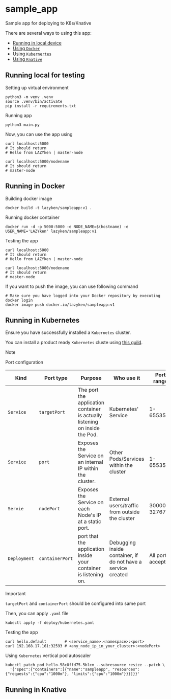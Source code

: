 # sample_app
Sample app for deploying to K8s/Knative

There are several ways to using this app:
- [Running in local device](#running-local-for-testing)
- [Using `Docker`](#running-in-docker)
- [Using `Kubernertes`](#running-in-kubernetes)
- [Using `Knative`](#running-in-knative)

## Running local for testing

Setting up virtual environment

```shell
python3 -m venv .venv
source .venv/bin/activate
pip install -r requirements.txt
```

Running app

```shell
python3 main.py
```

Now, you can use the app using

```shell
curl localhost:5000
# It should return
# Hello from LAZYken | master-node

curl localhost:5000/nodename
# It should return
# master-node
```

## Running in Docker

Building docker image 

```shell
docker build -t lazyken/sampleapp:v1 .
```

Running docker container

```shell
docker run -d -p 5000:5000 -e NODE_NAME=$(hostname) -e USER_NAME='LAZYken' lazyken/sampleapp:v1
```

Testing the app

```shell
curl localhost:5000
# It should return
# Hello from LAZYken | master-node

curl localhost:5000/nodename
# It should return
# master-node
```

If you want to push the image, you can use following command

```shell
# Make sure you have logged into your Docker repository by executing docker login
docker image push docker.io/lazyken/sampleapp:v1
```

## Running in Kubernetes

Ensure you have successfully installed a `Kubernetes` cluster.

You can install a product ready `Kubernetes` cluste using [this guild](https://github.com/kenphunggg/kubespray.git).

> [!NOTE]
> Port configuration

|Kind|Port type|Purpose|Who use it|Port range|
|----|---------|-------|----------|----------|
|`Service`|`targetPort`|The port the application container is actually listening on inside the Pod.|Kubernetes' Service|1-65535|
|`Service`|`port`|Exposes the Service on an internal IP within the cluster.|Other Pods/Services within the cluster|1-65535|
|`Servie`|`nodePort`|Exposes the Service on each Node's IP at a static port.|External users/traffic from outside the cluster|30000-32767|
|`Deployment`|`containerPort`|port that the application inside your container is listening on.|Debugging inside container, if do not have a service created|All port accepted|

> [!IMPORTANT]
> `targetPort` and `containerPort` should be configured into same port

Then, you can apply `.yaml` file

```shell
kubectl apply -f deploy/kubernetes.yaml
```

Testing the app
```shell
curl hello.default        # <service_name>.<namespace>:<port>
curl 192.168.17.161:32593 # <any_node_ip_in_your_cluster>:<nodePort>
```

Using `Kubernetes` vertical pod autoscaler

```shell
kubectl patch pod hello-58c8ffd75-5blcm --subresource resize --patch \
  '{"spec":{"containers":[{"name":"sampleapp", "resources":{"requests":{"cpu":"1000m"}, "limits":{"cpu":"1000m"}}}]}}'
```

## Running in Knative
